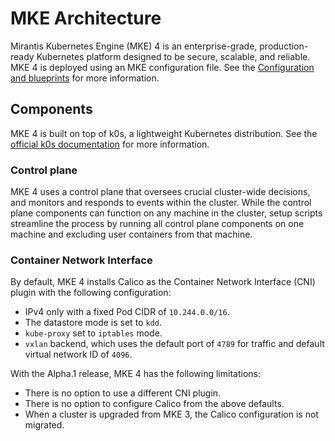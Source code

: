# MKE Architecture

Mirantis Kubernetes Engine (MKE) 4 is an enterprise-grade, production-ready
Kubernetes platform designed to be secure, scalable, and reliable.
MKE 4 is deployed using an MKE configuration file.
See the [Configuration and blueprints](configuration.md) for more information.

## Components

MKE 4 is built on top of k0s, a lightweight Kubernetes distribution.
See the [official k0s documentation](https://docs.k0sproject.io/v1.29.3+k0s.0/)
for more information.

### Control plane

MKE 4 uses a control plane that oversees crucial cluster-wide decisions,
and monitors and responds to events within the cluster.
While the control plane components can function on any machine in the cluster,
setup scripts streamline the process by running all control plane 
components on one machine and excluding user containers from that machine.

### Container Network Interface 

By default, MKE 4 installs Calico as the Container Network Interface (CNI) plugin with the following configuration:

- IPv4 only with a fixed Pod CIDR of `10.244.0.0/16`.
- The datastore mode is set to `kdd`.
- `kube-proxy` set to `iptables` mode. 
- `vxlan` backend, which uses the default port of `4789` for traffic and default virtual network ID of `4096`.
  
With the Alpha.1 release, MKE 4 has the following limitations:

- There is no option to use a different CNI plugin.
- There is no option to configure Calico from the above defaults.
- When a cluster is upgraded from MKE 3, the Calico configuration is not migrated.

<!-- ### Data Plane -->

<!-- [Discuss the data plane components and their functions] -->

<!-- ## High-Level Diagram -->

<!-- [Include a high-level diagram illustrating the MKE architecture] -->

<!-- ## Deployment considerations -->

<!-- [Highlight any important considerations for deploying MKE] -->

<!-- ## Conclusion [Wrap up the document with a conclusion or summary] -->
